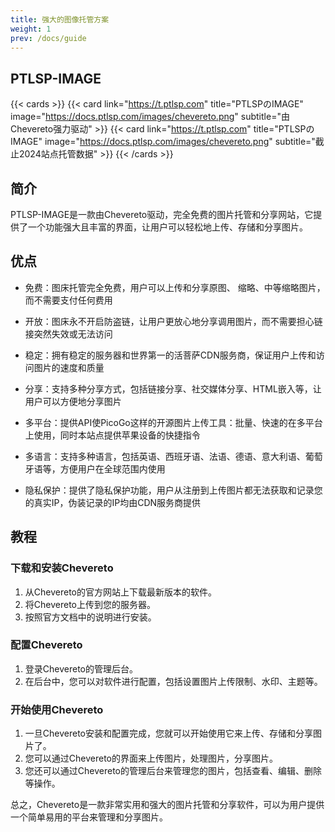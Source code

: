 ```yaml
---
title: 强大的图像托管方案
weight: 1
prev: /docs/guide
---
```

## PTLSP-IMAGE
{{< cards >}}
  {{< card link="https://t.ptlsp.com" title="PTLSPのIMAGE" image="https://docs.ptlsp.com/images/chevereto.png" subtitle="由Chevereto强力驱动" >}}
  {{< card link="https://t.ptlsp.com" title="PTLSPのIMAGE" image="https://docs.ptlsp.com/images/chevereto.png" subtitle="截止2024站点托管数据" >}}
{{< /cards >}}

## 简介

PTLSP-IMAGE是一款由Chevereto驱动，完全免费的图片托管和分享网站，它提供了一个功能强大且丰富的界面，让用户可以轻松地上传、存储和分享图片。

## 优点

- 免费：图床托管完全免费，用户可以上传和分享原图、 缩略、中等缩略图片，而不需要支付任何费用

- 开放：图床永不开启防盗链，让用户更放心地分享调用图片，而不需要担心链接突然失效或无法访问

- 稳定：拥有稳定的服务器和世界第一的活菩萨CDN服务商，保证用户上传和访问图片的速度和质量

- 分享：支持多种分享方式，包括链接分享、社交媒体分享、HTML嵌入等，让用户可以方便地分享图片

- 多平台：提供API使PicoGo这样的开源图片上传工具：批量、快速的在多平台上使用，同时本站点提供苹果设备的快捷指令

- 多语言：支持多种语言，包括英语、西班牙语、法语、德语、意大利语、葡萄牙语等，方便用户在全球范围内使用

- 隐私保护：提供了隐私保护功能，用户从注册到上传图片都无法获取和记录您的真实IP，伪装记录的IP均由CDN服务商提供

## 教程

### 下载和安装Chevereto

1. 从Chevereto的官方网站上下载最新版本的软件。
2. 将Chevereto上传到您的服务器。
3. 按照官方文档中的说明进行安装。

### 配置Chevereto

1. 登录Chevereto的管理后台。
2. 在后台中，您可以对软件进行配置，包括设置图片上传限制、水印、主题等。

### 开始使用Chevereto

1. 一旦Chevereto安装和配置完成，您就可以开始使用它来上传、存储和分享图片了。
2. 您可以通过Chevereto的界面来上传图片，处理图片，分享图片。
3. 您还可以通过Chevereto的管理后台来管理您的图片，包括查看、编辑、删除等操作。

总之，Chevereto是一款非常实用和强大的图片托管和分享软件，可以为用户提供一个简单易用的平台来管理和分享图片。
